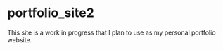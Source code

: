 # portfolio_site2

This site is a work in progress that I plan to use as my personal portfolio website.
